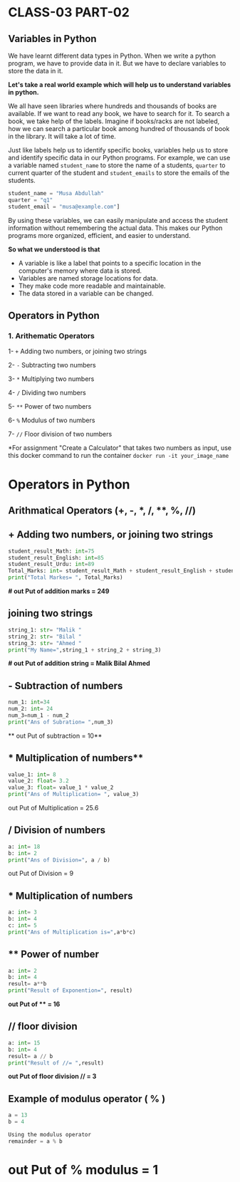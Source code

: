 # CLASS-03 PART-02

## Variables in Python

We have learnt different data types in Python. When we write a python program, we have to provide data in it. But we have to declare variables to store the data in it.

**Let's take a real world example which will help us to understand variables in python.**

We all have seen libraries where hundreds and thousands of books are available. If we want to read any book, we have to search for it. To search a book, we take help of the labels. Imagine if books/racks are not labeled, how we can search a particular book among hundred of thousands of book in the library. It will take a lot of time.

Just like labels help us to identify specific books, variables help us to store and identify specific data in our Python programs. For example, we can use a variable named `student_name` to store the name of a students, `quarter` to current quarter of the student and `student_emails` to store the emails of the students.

```python
student_name = "Musa Abdullah"
quarter = "q1"
student_email = "musa@example.com"]
```

By using these variables, we can easily manipulate and access the student information without remembering the actual data. This makes our Python programs more organized, efficient, and easier to understand.

**So what we understood is that**

- A variable is like a label that points to a specific location in the computer's memory where data is stored.
- Variables are named storage locations for data.
- They make code more readable and maintainable.
- The data stored in a variable can be changed.

## Operators in Python

### 1. Arithematic Operators

1- `+` Adding two numbers, or joining two strings

2- `-` Subtracting two numbers

3- `*` Multiplying two numbers

4- `/` Dividing two numbers

5- `**` Power of two numbers

6- `%` Modulus of two numbers

7- `//` Floor division of two numbers

\*For assignment "Create a Calculator" that takes two numbers as input, use this docker command to run the container `docker run -it your_image_name`
# Operators in Python
##  Arithmatical Operators (+, -, *, /, **, %, //)

## + Adding two numbers, or joining two strings
```python
student_result_Math: int=75
student_result_English: int=85
student_result_Urdu: int=89
Total_Marks: int= student_result_Math + student_result_English + student_result_Urdu
print("Total Markes= ", Total_Marks)
```
**# out Put of addition marks = 249**

## joining two strings
```python
string_1: str= "Malik "
string_2: str= "Bilal "
string_3: str= "Ahmed "
print("My Name=",string_1 + string_2 + string_3)
```
**# out Put of addition string = Malik Bilal Ahmed**

## - Subtraction of numbers
```python
num_1: int=34
num_2: int= 24
num_3=num_1 - num_2
print("Ans of Subration= ",num_3)
```
** out Put of subtraction = 10**

## * Multiplication of numbers**
```python
value_1: int= 8
value_2: float= 3.2
value_3: float= value_1 * value_2
print("Ans of Multiplication= ", value_3)
```
out Put of Multiplication = 25.6

## / Division of numbers
```python
a: int= 18
b: int= 2
print("Ans of Division=", a / b)
```
 out Put of Division = 9

## * Multiplication of numbers
```python
a: int= 3
b: int= 4
c: int= 5
print("Ans of Multiplication is=",a*b*c)
```
## ** Power of number
```python
a: int= 2
b: int= 4
result= a**b
print("Result of Exponention=", result)
```
**out Put of ** = 16** 

## // floor division
```python
a: int= 15
b: int= 4
result= a // b
print("Result of //= ",result)
```
**out Put of floor division // = 3**

## Example of modulus operator ( % )
```python
a = 13
b = 4

Using the modulus operator
remainder = a % b
```
# out Put of % modulus = 1
